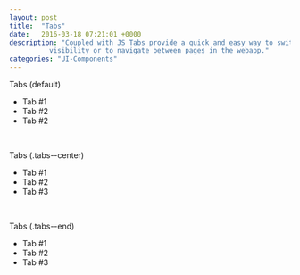 ```yaml
---
layout: post
title:  "Tabs"
date:   2016-03-18 07:21:01 +0000
description: "Coupled with JS Tabs provide a quick and easy way to switch content
          visibility or to navigate between pages in the webapp."
categories: "UI-Components"
---
```

<label for="">Tabs (default)</label>
<ul class="tabs">
  <li class="tabs__item tabs__item--active" role="button">Tab #1</li>
  <li class="tabs__item" role="button">Tab #2</li>
  <li class="tabs__item" role="button">Tab #2</li>
</ul>
<br>

<label for="">Tabs (.tabs--center)</label>
<ul class="tabs tabs--center">
  <li class="tabs__item" role="button">Tab #1</li>
  <li class="tabs__item" role="button">Tab #2</li>
  <li class="tabs__item" role="button">Tab #3</li>
</ul>
<br>

<label for="">Tabs (.tabs--end)</label>
<ul class="tabs tabs--end">
  <li class="tabs__item" role="button">Tab #1</li>
  <li class="tabs__item" role="button">Tab #2</li>
  <li class="tabs__item" role="button">Tab #3</li>
</ul>
